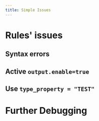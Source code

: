 ```yaml
---
title: Simple Issues
---
```


# Rules' issues
## Syntax errors
## Active `output.enable=true`
## Use `type_property = "TEST"`
# Further Debugging